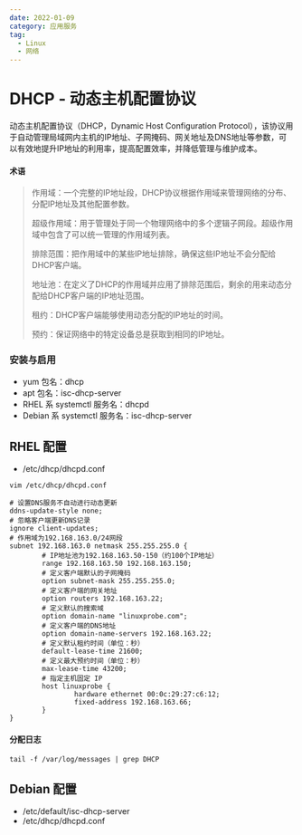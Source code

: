 ```yaml
---
date: 2022-01-09
category: 应用服务
tag:
  - Linux
  - 网络
---
```


# DHCP - 动态主机配置协议

动态主机配置协议（DHCP，Dynamic Host Configuration
Protocol），该协议用于自动管理局域网内主机的IP地址、子网掩码、网关地址及DNS地址等参数，可以有效地提升IP地址的利用率，提高配置效率，并降低管理与维护成本。

#### [](#术语)术语

> 作用域：一个完整的IP地址段，DHCP协议根据作用域来管理网络的分布、分配IP地址及其他配置参数。
>
> 超级作用域：用于管理处于同一个物理网络中的多个逻辑子网段。超级作用域中包含了可以统一管理的作用域列表。
>
> 排除范围：把作用域中的某些IP地址排除，确保这些IP地址不会分配给DHCP客户端。
>
> 地址池：在定义了DHCP的作用域并应用了排除范围后，剩余的用来动态分配给DHCP客户端的IP地址范围。
>
> 租约：DHCP客户端能够使用动态分配的IP地址的时间。
>
> 预约：保证网络中的特定设备总是获取到相同的IP地址。
>

### [](#安装与启用)安装与启用

+ yum 包名：dhcp
+ apt 包名：isc-dhcp-server
+ RHEL 系 systemctl 服务名：dhcpd
+ Debian 系 systemctl 服务名：isc-dhcp-server

## [](#rhel-配置)RHEL 配置

+ /etc/dhcp/dhcpd.conf

```plain
vim /etc/dhcp/dhcpd.conf
```

```plain
# 设置DNS服务不自动进行动态更新
ddns-update-style none;
# 忽略客户端更新DNS记录
ignore client-updates;
# 作用域为192.168.163.0/24网段
subnet 192.168.163.0 netmask 255.255.255.0 {
        # IP地址池为192.168.163.50-150（约100个IP地址）
        range 192.168.163.50 192.168.163.150;
        # 定义客户端默认的子网掩码
        option subnet-mask 255.255.255.0;
        # 定义客户端的网关地址
        option routers 192.168.163.22;
        # 定义默认的搜索域
        option domain-name "linuxprobe.com";
        # 定义客户端的DNS地址
        option domain-name-servers 192.168.163.22;
        # 定义默认租约时间（单位：秒）
        default-lease-time 21600;
        # 定义最大预约时间（单位：秒）
        max-lease-time 43200;
        # 指定主机固定 IP
        host linuxprobe {
                hardware ethernet 00:0c:29:27:c6:12;
                fixed-address 192.168.163.66;
        }
}
```

#### [](#分配日志)分配日志

```plain
tail -f /var/log/messages | grep DHCP
```

## [](#debian-配置)Debian 配置

+ /etc/default/isc-dhcp-server
+ /etc/dhcp/dhcpd.conf


